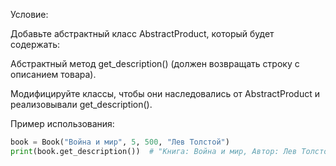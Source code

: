 Условие:

Добавьте абстрактный класс AbstractProduct, который будет содержать:

Абстрактный метод get_description() (должен возвращать строку с описанием товара).

Модифицируйте классы, чтобы они наследовались от AbstractProduct и реализовывали get_description().

Пример использования:

```python
book = Book("Война и мир", 5, 500, "Лев Толстой")
print(book.get_description())  # "Книга: Война и мир, Автор: Лев Толстой"
```

